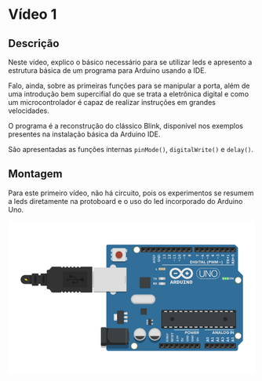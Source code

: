 # Vídeo 1

## Descrição

Neste vídeo, explico o básico necessário para se utilizar leds e apresento a estrutura básica de um programa para Arduino usando a IDE.

Falo, ainda, sobre as primeiras funções para se manipular a porta, além de uma introdução bem supercifial do que se trata a eletrônica digital e como um microcontrolador é capaz de realizar instruções em grandes velocidades.

O programa é a reconstrução do clássico Blink, disponível nos exemplos presentes na instalação básica da Arduino IDE.

São apresentadas as funções internas `pinMode()`, `digitalWrite()` e `delay()`.

## Montagem

Para este primeiro vídeo, não há circuito, pois os experimentos se resumem a leds diretamente na protoboard e o uso do led incorporado do Arduino Uno.

![Montagem do circuito do vídeo 1](montagem.png)